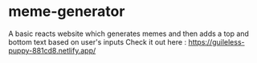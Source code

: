 # meme-generator
A basic reacts website which generates memes and then adds a top and bottom text based on user's inputs
Check it out here :
https://guileless-puppy-881cd8.netlify.app/

